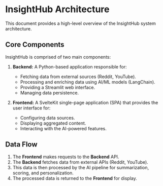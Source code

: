 # InsightHub Architecture

This document provides a high-level overview of the InsightHub system architecture.

## Core Components

InsightHub is comprised of two main components:

1.  **Backend:** A Python-based application responsible for:
    *   Fetching data from external sources (Reddit, YouTube).
    *   Processing and enriching data using AI/ML models (LangChain).
    *   Providing a Streamlit web interface.
    *   Managing data persistence.

2.  **Frontend:** A SvelteKit single-page application (SPA) that provides the user interface for:
    *   Configuring data sources.
    *   Displaying aggregated content.
    *   Interacting with the AI-powered features.

## Data Flow

1.  The **Frontend** makes requests to the **Backend** API.
2.  The **Backend** fetches data from external APIs (Reddit, YouTube).
3.  This data is then processed by the AI pipeline for summarization, scoring, and personalization.
4.  The processed data is returned to the **Frontend** for display.
